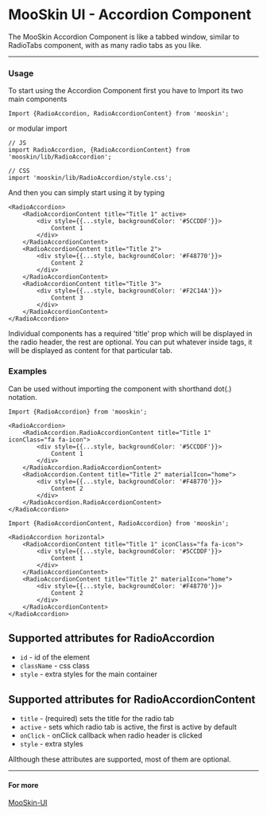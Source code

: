 # MooSkin UI - Accordion Component

The MooSkin Accordion Component is like a tabbed window, similar to RadioTabs component, with as many radio tabs as you like.

___

### Usage

To start using the Accordion Component first you have to Import its two main components

```
Import {RadioAccordion, RadioAccordionContent} from 'mooskin';
```
or modular import
```
// JS
import RadioAccordion, {RadioAccordionContent} from 'mooskin/lib/RadioAccordion';

// CSS
import 'mooskin/lib/RadioAccordion/style.css';
```

And then you can simply start using it by typing

```
<RadioAccordion>
    <RadioAccordionContent title="Title 1" active>
        <div style={{...style, backgroundColor: '#5CCDDF'}}>
            Content 1
        </div>
    </RadioAccordionContent>
    <RadioAccordionContent title="Title 2">
        <div style={{...style, backgroundColor: '#F48770'}}>
            Content 2
        </div>
    </RadioAccordionContent>
    <RadioAccordionContent title="Title 3">
        <div style={{...style, backgroundColor: '#F2C14A'}}>
            Content 3
        </div>
    </RadioAccordionContent>
</RadioAccordion>
```


Individual <RadioAccordionContent> components has a required 'title' prop which will be displayed in the radio header, the rest are optional. You can put whatever inside <Content> tags, it will be displayed as content for that particular tab.

### Examples

Can be used without importing the <RadioAccordionContent> component with shorthand dot(.) notation.

```
Import {RadioAccordion} from 'mooskin';

<RadioAccordion>
    <RadioAccordion.RadioAccordionContent title="Title 1" iconClass="fa fa-icon">
        <div style={{...style, backgroundColor: '#5CCDDF'}}>
            Content 1
        </div>
    </RadioAccordion.RadioAccordionContent>
    <RadioAccordion.Content title="Title 2" materialIcon="home">
        <div style={{...style, backgroundColor: '#F48770'}}>
            Content 2
        </div>
    </RadioAccordion.RadioAccordionContent>
</RadioAccordion>
```

```
Import {RadioAccordionContent, RadioAccordion} from 'mooskin';

<RadioAccordion horizontal>
    <RadioAccordionContent title="Title 1" iconClass="fa fa-icon">
        <div style={{...style, backgroundColor: '#5CCDDF'}}>
            Content 1
        </div>
    </RadioAccordionContent>
    <RadioAccordionContent title="Title 2" materialIcon="home">
        <div style={{...style, backgroundColor: '#F48770'}}>
            Content 2
        </div>
    </RadioAccordionContent>
</RadioAccordion>
```

<div class="playground-doc">

## Supported attributes for RadioAccordion 

* `id` - id of the element
* `className` - css class
* `style` - extra styles for the main container


## Supported attributes for RadioAccordionContent 

* `title` - (required) sets the title for the radio tab
* `active` - sets which radio tab is active, the first is active by default
* `onClick` - onClick callback when radio header is clicked
* `style` -  extra styles 

</div>

Allthough these attributes are supported, most of them are optional.

___

#### For more

[MooSkin-UI](https://github.com/moosend/mooskin-ui)